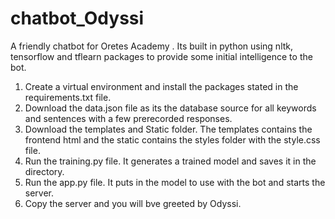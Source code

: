 # chatbot_Odyssi
A friendly chatbot for Oretes Academy .
Its built in python using nltk, tensorflow and tflearn packages to provide some initial intelligence to the bot.

1. Create a virtual environment and install the packages stated in the requirements.txt file.
2. Download the data.json file as its the database source for all keywords and sentences with a few prerecorded responses.
3. Download the templates and Static folder. The templates contains the frontend html and the static contains the styles folder with the style.css file. 
4. Run the training.py file. It generates a trained model and saves it in the directory.
5. Run the app.py file. It puts in the model to use with the bot and starts the server.
6. Copy the server and you will bve greeted by Odyssi.
